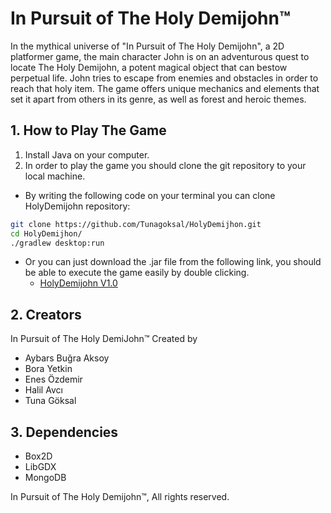 # In Pursuit of The Holy Demijohn™


In the mythical universe of "In Pursuit of The Holy Demijohn", a 2D platformer game, the main character John is on an adventurous quest to locate The Holy Demijohn, a potent magical object that can bestow perpetual life. John tries to escape from enemies and obstacles in order to reach that holy item. The game offers unique mechanics and elements that set it apart from others in its genre, as well as forest and heroic themes.

## 1. How to Play The Game
1.  Install Java on your computer.
2.  In order to play the game you should clone the git repository to your local machine.
- By writing the following code on your terminal you can clone HolyDemijohn repository:
```bash
git clone https://github.com/Tunagoksal/HolyDemijhon.git
cd HolyDemijhon/
./gradlew desktop:run
```
- Or you can just download the .jar file from the following link, you should be able to execute the game easily by double clicking.
   - [HolyDemijohn V1.0](https://github.com/Tunagoksal/HolyDemijhon/releases/tag/HolyDemijohn)




## 2. Creators
In Pursuit of The Holy DemiJohn™ Created by 
- Aybars Buğra Aksoy
- Bora Yetkin
- Enes Özdemir
- Halil Avcı
- Tuna Göksal


## 3. Dependencies
- Box2D
- LibGDX
- MongoDB


In Pursuit of The Holy Demijohn™, All rights reserved.

